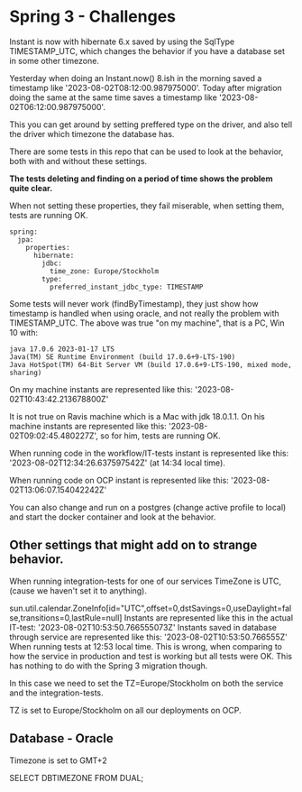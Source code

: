 # Spring 3 - Challenges

Instant is now with hibernate 6.x saved by using the SqlType TIMESTAMP_UTC, which changes the behavior if you have
a database set in some other timezone. 

Yesterday when doing an Instant.now() 8.ish in the morning saved a timestamp like '2023-08-02T08:12:00.987975000'. 
Today after migration doing the same at the same time saves a timestamp like '2023-08-02T06:12:00.987975000'. 

This you can get around by setting preffered type on the driver, and also tell the driver which timezone the database
has. 

There are some tests in this repo that can be used to look at the behavior, both with and without these settings. 

**The tests deleting and finding on a period of time shows the problem quite clear.** 

When not setting these properties, they fail miserable, when setting them, tests are running OK.  

```
spring:  
  jpa:
    properties:
      hibernate:
        jdbc:
          time_zone: Europe/Stockholm
        type:
          preferred_instant_jdbc_type: TIMESTAMP
```

Some tests will never work (findByTimestamp), they just show how timestamp is handled when using oracle, and not really the problem with TIMESTAMP_UTC. 
The above was true "on my machine", that is a PC, Win 10 with:
```
java 17.0.6 2023-01-17 LTS
Java(TM) SE Runtime Environment (build 17.0.6+9-LTS-190)
Java HotSpot(TM) 64-Bit Server VM (build 17.0.6+9-LTS-190, mixed mode, sharing)
```
On my machine instants are represented like this: '2023-08-02T10:43:42.213678800Z'

It is not true on Ravis machine which is a Mac with jdk 18.0.1.1. 
On his machine instants are represented like this: '2023-08-02T09:02:45.480227Z', 
so for him, tests are running OK. 

When running code in the workflow/IT-tests instant is represented like this: 
'2023-08-02T12:34:26.637597542Z' (at 14:34 local time).  

When running code on OCP instant is represented like this:
'2023-08-02T13:06:07.154042242Z'

You can also change and run on a postgres (change active profile to local) and start the docker container
and look at the behavior.

## Other settings that might add on to strange behavior. 

When running integration-tests for one of our services TimeZone is UTC, (cause we haven't set it to anything). 

sun.util.calendar.ZoneInfo[id="UTC",offset=0,dstSavings=0,useDaylight=false,transitions=0,lastRule=null]
Instants are represented like this in the actual IT-test: '2023-08-02T10:53:50.766555073Z'
Instants saved in database through service are represented like this: '2023-08-02T10:53:50.766555Z'
When running tests at 12:53 local time. This is wrong, when comparing to how the service in production and test is 
working but all tests were OK. This has nothing to do with the Spring 3 migration though. 

In this case we need to set the TZ=Europe/Stockholm on both the service and the integration-tests.

TZ is set to Europe/Stockholm on all our deployments on OCP. 


## Database - Oracle
Timezone is set to GMT+2

SELECT DBTIMEZONE FROM DUAL;


